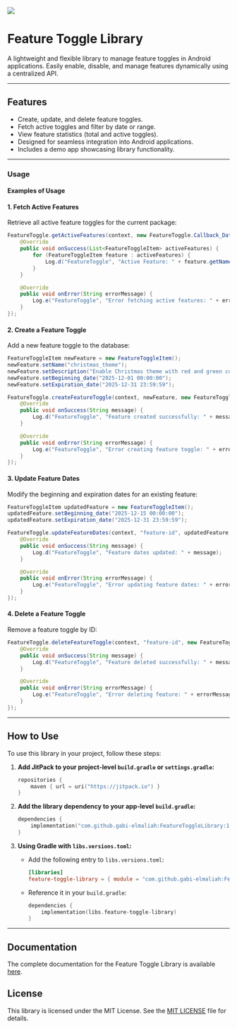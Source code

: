 [![](https://jitpack.io/v/gabi-elmaliah/FeatueToggleLibrary.svg)](https://jitpack.io/#gabi-elmaliah/FeatueToggleLibrary)
# **Feature Toggle Library**

A lightweight and flexible library to manage feature toggles in Android applications. Easily enable, disable, and manage features dynamically using a centralized API.

---

## **Features**
- Create, update, and delete feature toggles.
- Fetch active toggles and filter by date or range.
- View feature statistics (total and active toggles).
- Designed for seamless integration into Android applications.
- Includes a demo app showcasing library functionality.

---

### **Usage**

#### Examples of Usage

#### **1. Fetch Active Features**
Retrieve all active feature toggles for the current package:

```java
FeatureToggle.getActiveFeatures(context, new FeatureToggle.Callback_Data<List<FeatureToggleItem>>() {
    @Override
    public void onSuccess(List<FeatureToggleItem> activeFeatures) {
        for (FeatureToggleItem feature : activeFeatures) {
            Log.d("FeatureToggle", "Active Feature: " + feature.getName());
        }
    }

    @Override
    public void onError(String errorMessage) {
        Log.e("FeatureToggle", "Error fetching active features: " + errorMessage);
    }
});
```

#### **2. Create a Feature Toggle**
Add a new feature toggle to the database:

```java
FeatureToggleItem newFeature = new FeatureToggleItem();
newFeature.setName("christmas_theme");
newFeature.setDescription("Enable Christmas theme with red and green colors.");
newFeature.setBeginning_date("2025-12-01 00:00:00");
newFeature.setExpiration_date("2025-12-31 23:59:59");

FeatureToggle.createFeatureToggle(context, newFeature, new FeatureToggle.Callback_Data<String>() {
    @Override
    public void onSuccess(String message) {
        Log.d("FeatureToggle", "Feature created successfully: " + message);
    }

    @Override
    public void onError(String errorMessage) {
        Log.e("FeatureToggle", "Error creating feature toggle: " + errorMessage);
    }
});
```

#### **3. Update Feature Dates**
Modify the beginning and expiration dates for an existing feature:

```java
FeatureToggleItem updatedFeature = new FeatureToggleItem();
updatedFeature.setBeginning_date("2025-12-15 00:00:00");
updatedFeature.setExpiration_date("2025-12-31 23:59:59");

FeatureToggle.updateFeatureDates(context, "feature-id", updatedFeature, new FeatureToggle.Callback_Data<String>() {
    @Override
    public void onSuccess(String message) {
        Log.d("FeatureToggle", "Feature dates updated: " + message);
    }

    @Override
    public void onError(String errorMessage) {
        Log.e("FeatureToggle", "Error updating feature dates: " + errorMessage);
    }
});
```

#### **4. Delete a Feature Toggle**
Remove a feature toggle by ID:

```java
FeatureToggle.deleteFeatureToggle(context, "feature-id", new FeatureToggle.Callback_Data<String>() {
    @Override
    public void onSuccess(String message) {
        Log.d("FeatureToggle", "Feature deleted successfully: " + message);
    }

    @Override
    public void onError(String errorMessage) {
        Log.e("FeatureToggle", "Error deleting feature: " + errorMessage);
    }
});
```

---

## **How to Use**

To use this library in your project, follow these steps:

1. **Add JitPack to your project-level `build.gradle` or `settings.gradle`:**

   ```kotlin
   repositories {
       maven { url = uri("https://jitpack.io") }
   }
   ```

2. **Add the library dependency to your app-level `build.gradle`:**

   ```kotlin
   dependencies {
       implementation("com.github.gabi-elmaliah:FeatureToggleLibrary:1.0.0")
   }
   ```

3. **Using Gradle with `libs.versions.toml`:**
    - Add the following entry to `libs.versions.toml`:
      ```toml
      [libraries]
      feature-toggle-library = { module = "com.github.gabi-elmaliah:FeatureToggleLibrary", version = "1.0.0" }
      ```
    - Reference it in your `build.gradle`:
      ```kotlin
      dependencies {
          implementation(libs.feature-toggle-library)
      }
      ```

---

## **Documentation**

The complete documentation for the Feature Toggle Library is available [here](https://gabi-elmaliah.github.io/FeatureToggleLibrary/).

## License

This library is licensed under the MIT License. See the [MIT LICENSE](License) file for details.

